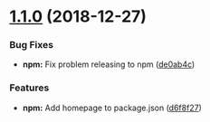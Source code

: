 # [1.1.0](https://github.com/AlejandroHerr/async-i2c-bus/compare/v1.0.0...v1.1.0) (2018-12-27)


### Bug Fixes

* **npm:** Fix problem releasing to npm ([de0ab4c](https://github.com/AlejandroHerr/async-i2c-bus/commit/de0ab4c))


### Features

* **npm:** Add homepage to package.json ([d6f8f27](https://github.com/AlejandroHerr/async-i2c-bus/commit/d6f8f27))
